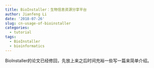 ```yaml
---
title: BioInstaller：生物信息资源分享平台
author: Jianfeng Li
date: '2018-07-26'
slug: cn-usage-of-bioinstaller
categories: 
  - tutorial 
tags: 
  - BioInstaller
  - bioinformatics
---
```


BioInstaller的论文已经修回，先放上来之后时间充裕一些写一篇来简单介绍。
